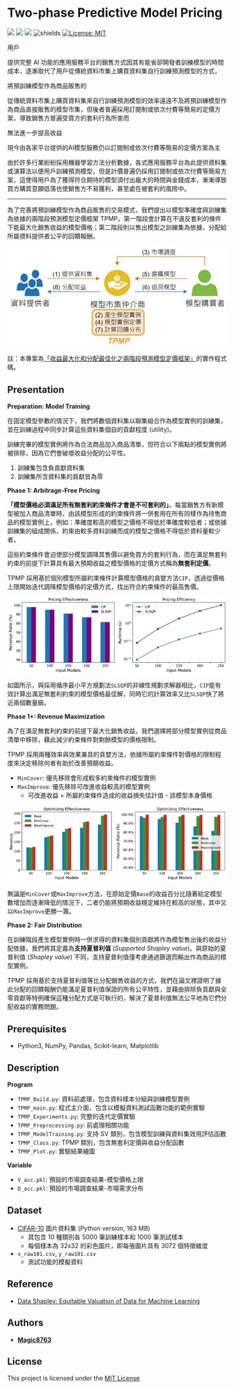# Two-phase Predictive Model Pricing
![](https://img.shields.io/github/stars/magic8763/TPMP)
![](https://img.shields.io/github/watchers/magic8763/TPMP)
![](https://img.shields.io/github/forks/magic8763/TPMP)
![shields](https://img.shields.io/badge/python-3.8%2B-blue?style=flat-square)
[![License: MIT](https://img.shields.io/badge/License-MIT-yellow?style=flat-square)](https://opensource.org/licenses/MIT)

用戶

提供完整 AI 功能的應用服務平台的銷售方式因其有能省卻開發者訓練模型的時間成本，逐漸取代了用戶從傳統資料市集上購買資料集自行訓練預測模型的方式，

將預訓練模型作為商品販售的

從傳統資料市集上購買資料集來自行訓練預測模型的效率遠遠不及將預訓練模型作為商品直接販售的模型市集，但後者普遍採用訂閱制或依次付費等簡易的定價方案，導致銷售方普遍受買方的套利行為所害而

無法進一步提高收益

現今由各家平台提供的AI模型服務仍以訂閱制或依次付費等簡易的定價方案為主

由於許多行業紛紛採用機器學習方法分析數據，各式應用服務平台為此提供資料集或演算法以便用戶訓練預測模型，但是計價普遍仍採用訂閱制或依次付費等簡易方案，這使得用戶為了獲得符合期待的模型須付出龐大的時間與金錢成本，漸漸導致買方購買意願低落也使銷售方不易獲利，甚至處在被套利的風險中。

----

為了完善將預訓練模型作為商品販售的交易模式，我們提出以模型準確度與訓練集為依據的兩階段預測模型定價框架 TPMP。第一階段會計算在不違反套利的條件下能最大化銷售收益的模型價格；第二階段則以售出模型之訓練集為依據，分配給所屬資料提供者公平的回饋報酬。

![image](https://github.com/Magic8763/TPMP/blob/main/img/model_market.jpg)

註：本專案為[「收益最大化和分配最佳化之兩階段預測模型定價框架」](https://hdl.handle.net/11296/4w3p68)的實作程式碼。

## Presentation
**Preparation: Model Training**

在固定模型參數的情況下，我們將數個資料集以聯集組合作為模型實例的訓練集，並在訓練過程中同步計算這些資料集個自的貢獻程度 (utility)。

訓練完畢的模型實例將作為合法商品加入商品清單，但符合以下兩點的模型實例將被排除，因為它們會破壞收益分配的公平性。
1. 訓練集包含負貢獻資料集
2. 訓練集所含資料集的貢獻皆為零

**Phase 1: Arbitrage-Free Pricing**

**「模型價格必須滿足所有無套利約束條件才會是不可套利的」**。每當銷售方有新模型被加入商品清單時，由該模型形成的約束條件將一併套用在所有同樣作為待售商品的模型實例上，例如：準確度較高的模型之價格不得低於準確度較低者；或依據訓練集的組成關係，約束由較多資料訓練而成的模型之價格不得低於資料量較少者。

這些約束條件會迫使部分模型調降其售價以避免買方的套利行為，而在滿足無套利約束的前提下計算具有最大預期收益之模型價格的定價方式稱為**無套利定價**。

TPMP 採用基於個別模型所屬約束條件計算模型價格的貪婪方法`CIP`，透過從價格上限開始迭代調降模型價格的定價方式，找出符合約束條件的最高售價。

![image](https://github.com/Magic8763/TPMP/blob/main/img/arbitrage-free_pricing.jpg)

如圖所示，與採用循序最小平方規劃法`SLSQP`的非線性規劃求解器相比，`CIP`能有效計算出滿足無套利約束的模型價格最佳解，同時它的計算效率又比`SLSQP`快了將近兩個數量級。

**Phase 1+: Revenue Maximization**

為了在滿足無套利約束的前提下最大化銷售收益，我們選擇將部分模型實例從商品清單中移除，藉此減少約束條件對剩餘模型的價格限制。

TPMP 採用兩種效率與效果兼具的貪婪方法，依據所屬約束條件對價格的限制程度來決定移除何者有助於改善預期收益。
- `MinCover`: 優先移除會形成較多約束條件的模型實例
- `MaxImprove`: 優先移除可改進收益較高的模型實例
  - 可改進收益 = 所屬約束條件造成的收益損失估計值 - 該模型本身價格

![image](https://github.com/Magic8763/TPMP/blob/main/img/revenue_maximization.jpg)

無論是`MinCover`或`MaxImprove`方法，在原始定價`Base`的收益百分比隨著給定模型數增加而逐漸降低的情況下，二者仍能將預期收益穩定維持在較高的狀態，其中又以`MaxImprove`更勝一籌。

**Phase 2: Fair Distribution**

在訓練階段產生模型實例時一併求得的資料集個別貢獻將作為模型售出後的收益分配依據，我們將其定義為**支持夏普利值** (*Supported Shapley value*)。與原始的夏普利值 (*Shapley value*) 不同，支持夏普利值僅考慮通過篩選而輸出作為商品的模型實例。

TPMP 採用基於支持夏普利值等比分配銷售收益的方式，我們在論文裡證明了據此分配的回饋報酬仍能滿足夏普利值保證的所有公平特性，並藉由排除負貢獻與全零貢獻等特例確保這種分配方式是可執行的，解決了夏普利值無法公平地為它們分配收益的實務問題。

## Prerequisites
- Python3, NumPy, Pandas, Scikit-learn, Matplotlib

## Description
**Program**
- `TPMP_Build.py`: 資料前處理，包含資料樣本分組與訓練模型實例
- `TPMP_main.py`: 程式主介面，包含以模擬資料測試函數功能的範例實驗
- `TPMP_Experiments.py`: 完整的迭代定價實驗
- `TPMP_Preprocessing.py`: 前處理相關功能
- `TPMP_ModelTraining.py`: 支持 SV 類別，包含模型訓練與資料集效用評估函數
- `TPMP_Class.py`: TPMP 類別，包含無套利定價與收益分配函數
- `TPMP_Plot.py`: 實驗結果繪圖

**Variable**
- `V_acc.pkl`: 預設的市場調查結果-模型價格上限
- `D_acc.pkl`: 預設的市場調查結果-市場需求分布

## Dataset
- [CIFAR-10](https://www.cs.toronto.edu/~kriz/cifar.html) 圖片資料集 (Python version, 163 MB)
  - 其包含 10 種類別各 5000 筆訓練樣本和 1000 筆測試樣本
  - 每個樣本為 32x32 的彩色圖片，即每張圖片具有 3072 個特徵維度
- `x_raw101.csv`, `y_raw101.csv`
  - 測試功能的模擬資料

## Reference
- [Data Shapley: Equitable Valuation of Data for Machine Learning](https://github.com/amiratag/DataShapley)

## Authors
- **[Magic8763](https://github.com/Magic8763)**

## License
This project is licensed under the [MIT License](https://github.com/Magic8763/TPMP/blob/main/LICENSE)
